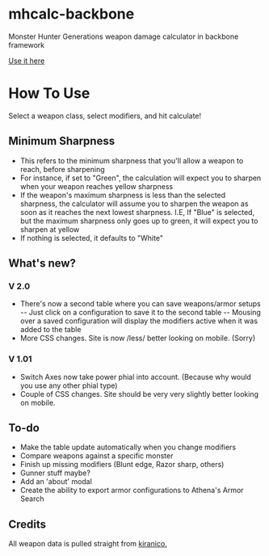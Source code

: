 # mhcalc-backbone

Monster Hunter Generations weapon damage calculator in backbone framework

[Use it here](http://trogg.net/MHCalc/)

# How To Use

Select a weapon class, select modifiers, and hit calculate!

## Minimum Sharpness

- This refers to the minimum sharpness that you'll allow a weapon to reach, before sharpening
- For instance, if set to "Green", the calculation will expect you to sharpen when your weapon reaches yellow sharpness
- If the weapon's maximum sharpness is less than the selected sharpness, the calculator will assume you to sharpen the weapon as soon as it reaches the next lowest sharpness. I.E, If "Blue" is selected, but the maximum sharpness only goes up to green, it will expect you to sharpen at yellow
- If nothing is selected, it defaults to "White"

## What's new?
### V 2.0

- There's now a second table where you can save weapons/armor setups
-- Just click on a configuration to save it to the second table
-- Mousing over a saved configuration will display the modifiers active when it was added to the table
- More CSS changes. Site is now /less/ better looking on mobile. (Sorry)

### V 1.01

- Switch Axes now take power phial into account. (Because why would you use any other phial type)
- Couple of CSS changes. Site should be very very slightly better looking on mobile.

## To-do
- Make the table update automatically when you change modifiers
- Compare weapons against a specific monster
- Finish up missing modifiers (Blunt edge, Razor sharp, others)
- Gunner stuff maybe?
- Add an 'about' modal
- Create the ability to export armor configurations to Athena's Armor Search

## Credits

All weapon data is pulled straight from [kiranico.](http://mhgen.kiranico.com/)
